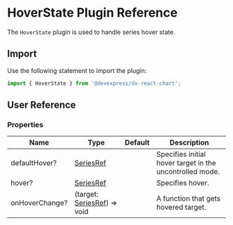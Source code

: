 # HoverState Plugin Reference

The `HoverState` plugin is used to handle series hover state.

## Import

Use the following statement to import the plugin:

```js
import { HoverState } from '@devexpress/dx-react-chart';
```

## User Reference

### Properties

Name | Type | Default | Description
-----|------|---------|------------
defaultHover? | [SeriesRef](./event-tracker.md#seriesref) | | Specifies initial hover target in the uncontrolled mode.
hover? | [SeriesRef](./event-tracker.md#seriesref) | | Specifies hover.
onHoverChange? | (target: [SeriesRef](./event-tracker.md#seriesref)) => void | | A function that gets hovered target.
